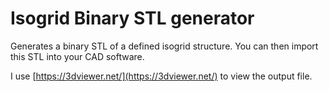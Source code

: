 # Isogrid Binary STL generator

Generates a binary STL of a defined isogrid structure. You can then import this STL into your CAD software.

I use [https://3dviewer.net/](https://3dviewer.net/) to view the output file.